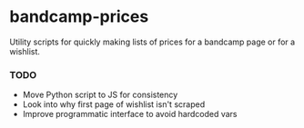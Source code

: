 # bandcamp-prices

Utility scripts for quickly making lists of prices for a bandcamp page or for a wishlist.


### TODO

- Move Python script to JS for consistency
- Look into why first page of wishlist isn't scraped
- Improve programmatic interface to avoid hardcoded vars
